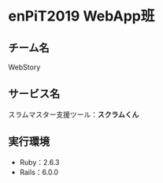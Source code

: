 # enPiT2019 WebApp班

## チーム名 
WebStory 

## サービス名 
スラムマスター支援ツール：**スクラムくん** 

## 実行環境 
- Ruby：2.6.3
- Rails：6.0.0
